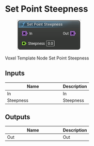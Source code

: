 # Set Point Steepness

<div align="left" data-full-width="false"><figure><img src="../../../.gitbook/assets/set_point_steepness.png" alt=""><figcaption></figcaption></figure></div>

Voxel Template Node Set Point Steepness

## Inputs

<table><thead><tr><th width="170">Name</th><th>Description</th></tr></thead><tbody><tr><td>In</td><td>In</td></tr><tr><td>Steepness</td><td>Steepness</td></tr></tbody></table>

## Outputs

<table><thead><tr><th width="170">Name</th><th>Description</th></tr></thead><tbody><tr><td>Out</td><td>Out</td></tr></tbody></table>
